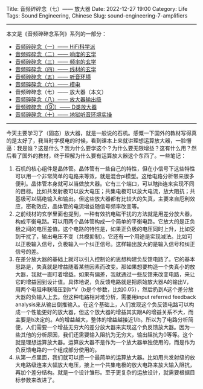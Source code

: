 Title: 音频碎碎念（七）—— 放大器
Date: 2022-12-27 19:00
Category: Life
Tags: Sound Engineering, Chinese
Slug: sound-engineering-7-amplifiers


---

本文是《音频碎碎念系列》系列的一部分：

* [音频碎碎念（一）—— HiFi科学派](/sound-engineering-1-scientific-hifi.html)
* [音频碎碎念（二）—— 响度的玄学](/sound-engineering-2-loudness.html)
* [音频碎碎念（三）—— 频率的玄学](/sound-engineering-3-frequency.html)
* [音频碎碎念（四）—— 线材的玄学](/sound-engineering-4-cables.html)
* [音频碎碎念（五）—— 听音环境](/sound-engineering-5-environment.html)
* [音频碎碎念（六）—— 模电](/sound-engineering-6-analog-circuits.html)
* 音频碎碎念（七）—— 放大器（本文）
* [音频碎碎念（八）—— 放大器输出级](/sound-engineering-8-amp-output-stage.html)
* [音频碎碎念（⑨）—— D类放大器](/sound-engineering-9-class-d-amp.html)
* [音频碎碎念（十）—— 地狱听音环境实操](/sound-engineering-10-real-example.html)

---

今天主要学习了（固态）放大器，就是一般说的石机。感慨一下国外的教材写得真的是太好了，我当时学模电的时候，看到课本上来就讲理想运算放大器，一脸懵逼：我是谁？这是什么？我为什么要学这个？为什么要无限增益？这有什么用？然后看了国外的教材，终于理解为什么要有运算放大器这个东西了。一些笔记：

1. 石机的核心组件是晶体管。晶体管有一些自己的特性，但在小信号下这些特性可以用一个非常简单的电路来等效，就是混合pi模型。这给电路分析带来很多便利。晶体管本身就可以当做放大器。它有三个端口，可以瞎jb连来实现不同的目标。比如共发射极可以放大电压；共集电极可以放大电流，放大阻抗；共基极可以隔绝输入和输出。但这些放大器都有比较大的失真，主要来自厄利效应，密勒效应，晶体管的电流增益随信号频率改变等。
2. 之前线材的玄学里面也提到，一种有效抗电磁干扰的方法就是用差分放大器，构成平衡电路。可以用两个晶体管构成一个简单的平衡电路。它放大的是正负极之间的电压差值。这个电路的特性是，如果正负极的电压同时上升，比如受到干扰了，输出电压不变（共模抑制）。它还有一个用途是实现减法。比如可以正极输入信号，负极输入一个纠正信号。这样输出放大的是输入信号和纠正信号的差。
3. 在差分放大器的基础上就可以引入控制论的思想构建负反馈电路了。它的基本思路是，失真就是增益随着某些因素而改变。那如果想要构造一个失真小的放大器，我就一直盯着增益。如果有偏差，我就通过一些反馈来改变电路，来让它的增益回到设计值。具体地说，负反馈电路就是把原始放大器A的输出V，用两个电阻串联降压到b*V（b是个参数，比如0.05），然后扔到A这个差分放大器的负输入上去。但这种电路相对难分析，需要用input referred feedback analysis来从输出倒推输入。在这个基础上，人们发现这个负反馈电路可以构成一个性能更好的放大器，但这个放大器的增益其实跟A的增益关系不大，而主要是b决定的。A的增益越大，整体的增益越接近1/b。所以为了电路分析简便，人们需要一个增益无穷大的差分放大器来实现这个负反馈放大器。因为一些其他的分析原因，我们还需要输入阻抗为无穷大，输出阻抗为0等等。这个就是理想运算放大器。运算放大器不是作为一个放大器单独使用的，而是作为负反馈电路的一个组成部分使用的。
4. 从第一点里面，我们就可以攒一个最简单的运算放大器。比如用共发射级的放大电路级连来大幅放大电压，接上一个共集电极的放大电路来放大输入阻抗，再加个差分结构。就是一个设计雏形。至于更复杂的运放设计，就需要根据目标参数来改进了。

